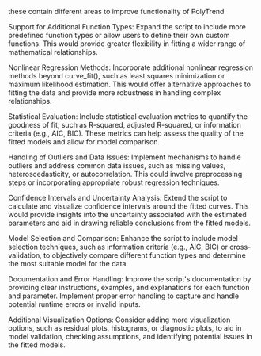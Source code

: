 these contain different areas to improve functionality of PolyTrend

Support for Additional Function Types: Expand the script to include more predefined function types or allow users to define their own custom functions. This would provide greater flexibility in fitting a wider range of mathematical relationships.

Nonlinear Regression Methods: Incorporate additional nonlinear regression methods beyond curve_fit(), such as least squares minimization or maximum likelihood estimation. This would offer alternative approaches to fitting the data and provide more robustness in handling complex relationships.

Statistical Evaluation: Include statistical evaluation metrics to quantify the goodness of fit, such as R-squared, adjusted R-squared, or information criteria (e.g., AIC, BIC). These metrics can help assess the quality of the fitted models and allow for model comparison.

Handling of Outliers and Data Issues: Implement mechanisms to handle outliers and address common data issues, such as missing values, heteroscedasticity, or autocorrelation. This could involve preprocessing steps or incorporating appropriate robust regression techniques.

Confidence Intervals and Uncertainty Analysis: Extend the script to calculate and visualize confidence intervals around the fitted curves. This would provide insights into the uncertainty associated with the estimated parameters and aid in drawing reliable conclusions from the fitted models.

Model Selection and Comparison: Enhance the script to include model selection techniques, such as information criteria (e.g., AIC, BIC) or cross-validation, to objectively compare different function types and determine the most suitable model for the data.

Documentation and Error Handling: Improve the script's documentation by providing clear instructions, examples, and explanations for each function and parameter. Implement proper error handling to capture and handle potential runtime errors or invalid inputs.

Additional Visualization Options: Consider adding more visualization options, such as residual plots, histograms, or diagnostic plots, to aid in model validation, checking assumptions, and identifying potential issues in the fitted models.